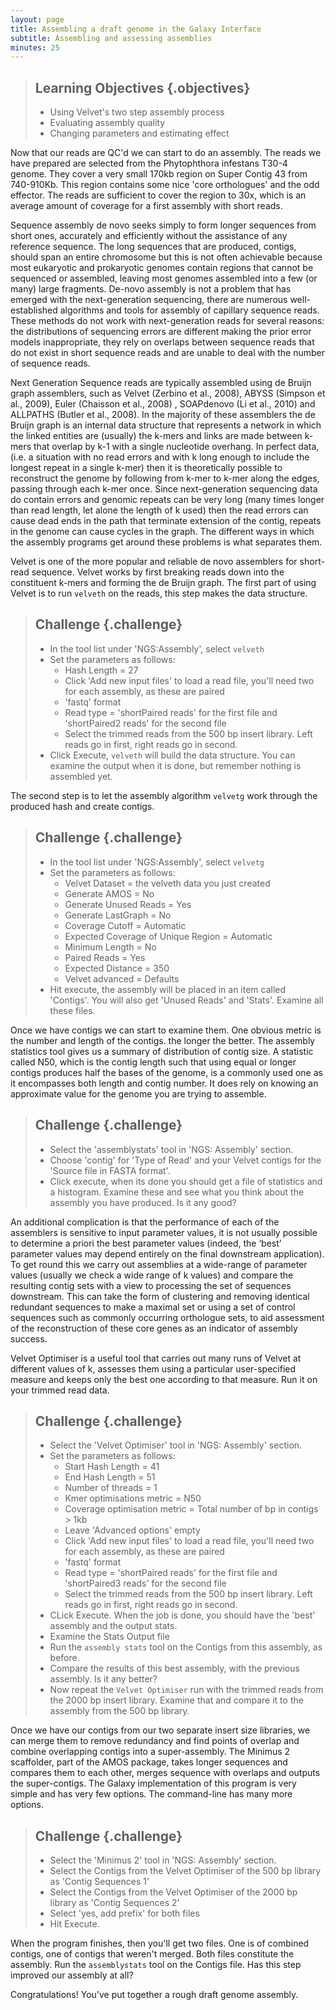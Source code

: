```yaml
---
layout: page
title: Assembling a draft genome in the Galaxy Interface
subtitle: Assembling and assessing assemblies
minutes: 25
---
```


> ## Learning Objectives {.objectives}
> * Using Velvet's two step assembly process
> * Evaluating assembly quality
> * Changing parameters and estimating effect 
> 

Now that our reads are QC'd we can start to do an assembly. The reads we have prepared are selected from the Phytophthora infestans T30-4 genome. They cover a very small 170kb region on Super Contig 43 from 740-910Kb. This region contains some nice 'core orthologues' and the odd effector. The reads are sufficient to cover the region to 30x, which is an average amount of coverage for a first assembly with short reads.

Sequence assembly de novo seeks simply to form longer sequences from short ones, accurately and efficiently without the assistance of any reference sequence. The long sequences that are produced, contigs, should span an entire chromosome but this is not often achievable because most eukaryotic and prokaryotic genomes contain regions that cannot be sequenced or assembled, leaving most genomes assembled into a few (or many) large fragments. De-novo assembly is not a problem that has emerged with the next-generation sequencing, there are numerous well-established algorithms and tools for assembly of capillary sequence reads. These methods do not work with next-generation reads for several reasons: the distributions of sequencing errors are different making the prior error models inappropriate, they rely on overlaps between sequence reads that do not exist in short sequence reads and are unable to deal with the number of sequence reads.

Next Generation Sequence reads are typically assembled using de Bruijn graph assemblers, such as Velvet (Zerbino et al., 2008), ABYSS (Simpson et al., 2009), Euler (Chaisson et al., 2008) , SOAPdenovo (Li et al., 2010) and ALLPATHS (Butler et al., 2008). In the majority of these assemblers the de Bruijn graph is an internal data structure that represents a network in which the linked entities are (usually) the k-mers and links are made between k-mers that overlap by k-1 with a single nucleotide overhang. In perfect data, (i.e. a situation with no read errors and with k long enough to include the longest repeat in a single k-mer) then it is theoretically possible to reconstruct the genome by following from k-mer to k-mer along the edges, passing through each k-mer once. Since next-generation sequencing data do contain errors and genomic repeats can be very long (many times longer than read length, let alone the length of k used) then the read errors can cause dead ends in the path that terminate extension of the contig, repeats in the genome can cause cycles in the graph. The different ways in which the assembly programs get around these problems is what separates them. 

Velvet is one of the more popular and reliable de novo assemblers for short-read sequence. Velvet works by first breaking reads down into the constituent k-mers and forming the de Bruijn graph. The first part of using Velvet is to run `velveth` on the reads, this step makes the data structure.


> ## Challenge {.challenge}
> + In the tool list under 'NGS:Assembly', select `velveth`
> + Set the parameters as follows:
>   + Hash Length = 27
>	+ Click 'Add new input files' to load a read file, you'll need two for each assembly, as these are paired
>	+ 'fastq' format
>	+ Read type = 'shortPaired reads' for the first file and 'shortPaired2 reads' for the second file
>	+ Select the trimmed reads from the 500 bp insert library. Left reads go in first, right reads go in second.	
> + Click Execute, `velveth` will build the data structure. You can examine the output when it is done, but remember nothing is assembled yet.
>

The second step is to let the assembly algorithm `velvetg` work through the produced hash and create contigs.

> ## Challenge {.challenge}
> + In the tool list under 'NGS:Assembly', select `velvetg`
> + Set the parameters as follows:
>	+ Velvet Dataset = the velveth data you just created
>	+ Generate AMOS = No
>	+ Generate Unused Reads = Yes
>	+ Generate LastGraph = No
>	+ Coverage Cutoff = Automatic
>	+ Expected Coverage of Unique Region = Automatic
>	+ Minimum Length = No
>	+ Paired Reads = Yes
>	+ Expected Distance = 350
>	+ Velvet advanced = Defaults
> + Hit execute, the assembly will be placed in an item called 'Contigs'. You will also get 'Unused Reads' and 'Stats'. Examine all these files.

Once we have contigs we can start to examine them. One obvious metric is the number and length of the contigs. the longer the better. The assembly statistics tool gives us a summary of distribution of contig size. A statistic called N50, which is the contig length such that using equal or longer contigs produces half the bases of the genome, is a commonly used one as it encompasses both length and contig number. It does rely on knowing an approximate value for the genome you are trying to assemble.

> ## Challenge {.challenge}
> + Select the 'assemblystats' tool in 'NGS: Assembly' section. 
> + Choose 'contig' for 'Type of Read' and your Velvet contigs for the 'Source file in FASTA format'.
> + Click execute, when its done you should get a file of statistics and a histogram. Examine these and see what you think about the assembly you have produced. Is it any good? 
>

An additional complication is that the performance of each of the assemblers is sensitive to input parameter values, it is not usually possible to determine a priori the best parameter values (indeed, the ‘best’ parameter values may depend entirely on the final downstream application). To get round this we carry out assemblies at a wide-range of parameter values (usually we check a wide range of k values) and compare the resulting contig sets with a view to processing the set of sequences downstream. This can take the form of clustering and removing identical redundant sequences to make a maximal set or using a set of control sequences such as commonly occurring orthologue sets, to aid assessment of the reconstruction of these core genes as an indicator of assembly success.

Velvet Optimiser is a useful tool that carries out many runs of Velvet at different values of k, assesses them using a particular user-specified measure and keeps only the best one according to that measure. Run it on your trimmed read data.

> ## Challenge {.challenge}
> + Select the 'Velvet Optimiser' tool in 'NGS: Assembly' section. 
> + Set the parameters as follows:
>	+ Start Hash Length = 41
>	+ End Hash Length = 51
>	+ Number of threads = 1
>	+ Kmer optimisations metric = N50
>	+ Coverage optimisation metric = Total number of bp in contigs > 1kb
>	+ Leave 'Advanced options' empty
>	+ Click 'Add new input files' to load a read file, you'll need two for each assembly, as these are paired
>	+ 'fastq' format
>	+ Read type = 'shortPaired reads' for the first file and 'shortPaired3 reads' for the second file
>	+ Select the trimmed reads from the 500 bp insert library. Left reads go in first, right reads go in second.
> + CLick Execute. When the job is done, you should have the 'best' assembly and the output stats.
> + Examine the Stats Output file
> + Run the `assembly stats` tool on the Contigs from this assembly, as before.
> + Compare the results of this best assembly, with the previous assembly. Is it any better?
> + Now repeat the `Velvet Optimiser` run with the trimmed reads from the 2000 bp insert library. Examine that and compare it to the assembly from the 500 bp library.

Once we have our contigs from our two separate insert size libraries, we can merge them to remove redundancy and find points of overlap and combine overlapping contigs into a super-assembly. The Minimus 2 scaffolder, part of the AMOS package, takes longer sequences and compares them to each other, merges sequence with overlaps and outputs the super-contigs. The Galaxy implementation of this program is very simple and has very few options. The command-line has many more options.

> ## Challenge {.challenge}
> + Select the 'Minimus 2' tool in 'NGS: Assembly' section. 
> + Select the Contigs from the Velvet Optimiser of the 500 bp library as 'Contig Sequences 1'
> + Select the Contigs from the Velvet Optimiser of the 2000 bp library as 'Contig Sequences 2'
> + Select 'yes, add prefix' for both files
> + Hit Execute.

When the program finishes, then you'll get two files. One is of combined contigs, one of contigs that weren't merged. Both files constitute the assembly. Run the `assemblystats` tool on the Contigs file. Has this step improved our assembly at all?

Congratulations! You've put together a rough draft genome assembly.
